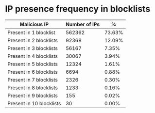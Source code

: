 # IP presence frequency in blocklists
| Malicious IP | Number of IPs | % |
|----|----|----|
| Present in 1 blocklist | 562362 | 73.63% |
| Present in 2 blocklists | 92368 | 12.09% |
| Present in 3 blocklists | 56167 | 7.35% |
| Present in 4 blocklists | 30067 | 3.94% |
| Present in 5 blocklists | 12324 | 1.61% |
| Present in 6 blocklists | 6694 | 0.88% |
| Present in 7 blocklists | 2326 | 0.30% |
| Present in 8 blocklists | 1233 | 0.16% |
| Present in 9 blocklists | 155 | 0.02% |
| Present in 10 blocklists | 30 | 0.00% |
